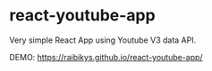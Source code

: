 # react-youtube-app
Very simple React App using Youtube V3 data API.

DEMO: https://raibikys.github.io/react-youtube-app/
